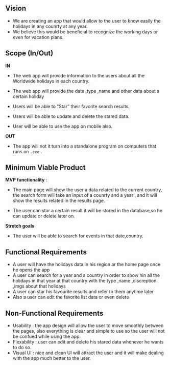 ## Vision

- We are creating an app that would allow to the user to know easily the holidays in any counrty at any year.
- We believe this would be beneficial to recognize the working days or even for vacation plans.

## Scope (In/Out)

**IN**

- The web app will provide information to the users about all the Worldwide holidays in each country.

- The web app will provide the date ,type ,name and other data about a certain holiday

- Users will be able to “Star” their favorite search results.

- Users will be able to update and delete the stared data.

- User will be able to use the app on mobile also.

**OUT**

- The app will not it turn into a standalone program on computers that runs on `.exe` .



## Minimum Viable Product

**MVP functionality** :

- The main page will show the user a data related to the current country, the search form will take an input of a counrty and a year , and it will show the results related in the results page.

- The user can star a certain result it will be stored in the database,so he can update or delete later on.

**Stretch goals**

- The user will be able to search for events in that date,country.


## Functional Requirements

- A user will have the holidays data in his region ar the home page once he opens the app
- A user can search for a year and a country in order to show hin all the holidays in that year at that country with the type ,name ,discreption ,imgs about that holidays 
- A user can star his favourite results and refer to them anytime later
- Also a user can edit the favorite list data or even delete 

## Non-Functional Requirements 

- Usability : the app design will allow the user to move smoothly between the pages, also everything is clear and simple to use so the user will not be confued while using the app.
- Flexability : user can edit and delete his stared data whenever he wants to do so. 
- Visual UI : nice and clean UI will attract the user and it will make dealing with the app much better to the user.

